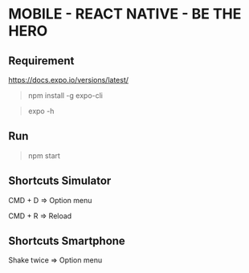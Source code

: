 # MOBILE - REACT NATIVE - BE THE HERO

## Requirement

https://docs.expo.io/versions/latest/

> npm install -g expo-cli

> expo -h

## Run

> npm start

## Shortcuts Simulator

CMD + D => Option menu

CMD + R => Reload


## Shortcuts Smartphone

Shake twice => Option menu

